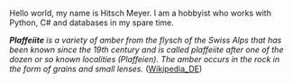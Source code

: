 Hello world, my name is Hitsch Meyer. I am a hobbyist who works with Python, C# and databases in my spare time.

***Plaffeiite** is a variety of amber from the flysch of the Swiss Alps that has been known since the 19th century and is called plaffeiite after one of the dozen or so known localities (Plaffeien). The amber occurs in the rock in the form of grains and small lenses.* ([Wikipedia_DE](https://de.wikipedia.org/wiki/Plaffeiit))
